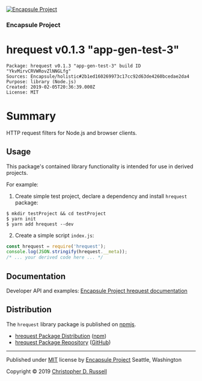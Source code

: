 [![Encapsule Project](https://encapsule.io/images/blue-burst-encapsule.io-icon-72x72.png "Encapsule Project")](https://encapsule.io)

### Encapsule Project

# hrequest v0.1.3 "app-gen-test-3"

```
Package: hrequest v0.1.3 "app-gen-test-3" build ID "YkvMirvCRVWRovZlNNGLfg"
Sources: Encapsule/holistic#2b1ed160269973c17cc92d63de4260bcedae2da4
Purpose: library (Node.js)
Created: 2019-02-05T20:36:39.000Z
License: MIT
```

# Summary

HTTP request filters for Node.js and browser clients.

## Usage

This package's contained library functionality is intended for use in derived projects.

For example:

1. Create simple test project, declare a dependency and install `hrequest` package:

```
$ mkdir testProject && cd testProject
$ yarn init
$ yarn add hrequest --dev
```

2. Create a simple script `index.js`:

```JavaScript
const hrequest = require('hrequest');
console.log(JSON.stringify(hrequest.__meta));
/* ... your derived code here ... */
```

## Documentation

Developer API and examples: [Encapsule Project hrequest documentation](https://encapsule.io/docs/hrequest)

## Distribution

The `hrequest` library package is published on [npmjs](https://npmjs.com).

- [hrequest Package Distribution](https://npmjs.com/package/hrequest/v/0.1.3) ([npm](https://www.npmjs.com/~chrisrus))
- [hrequest Package Repository](https://github.com/Encapsule/hrequest) ([GitHub](https://github.com/Encapsule))

<hr>

Published under [MIT](LICENSE) license by [Encapsule Project](https://encapsule.io) Seattle, Washington

Copyright &copy; 2019 [Christopher D. Russell](http://chrisrussell.net)